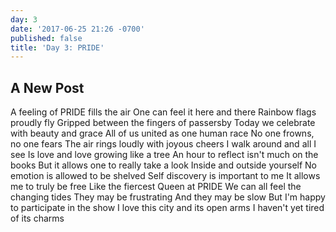 ```yaml
---
day: 3
date: '2017-06-25 21:26 -0700'
published: false
title: 'Day 3: PRIDE'
---
```

## A New Post

A feeling of PRIDE fills the air
One can feel it here and there
Rainbow flags proudly fly
Gripped between the fingers of passersby
Today we celebrate with beauty and grace
All of us united as one human race
No one frowns, no one fears
The air rings loudly with joyous cheers
I walk around and all I see
Is love and love growing like a tree
An hour to reflect isn't much on the books
But it allows one to really take a look
Inside and outside yourself
No emotion is allowed to be shelved
Self discovery is important to me
It allows me to truly be free
Like the fiercest Queen at PRIDE
We can all feel the changing tides
They may be frustrating
And they may be slow
But I'm happy to participate in the show
I love this city and its open arms
I haven't yet tired of its charms